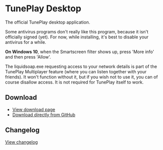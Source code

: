 # TunePlay Desktop

The official TunePlay desktop application.

Some antivirus programs don't really like this program, because it isn't officially signed (yet). For now, while installing, it's best to disable your antivirus for a while.

**On Windows 10**, when the Smartscreen filter shows up, press 'More info' and then press 'Allow'.

The liquidsoap.exe requesting access to your network details is part of the TunePlay Multiplayer feature (where you can listen together with your friends). It won't function without it, but if you wish not to use it, you can of course disallow access. It is not required for TunePlay itself to work.


## Download

* [View download page](https://www.tuneplay.net/app-download.php?v=windows)
* [Download directly from GitHub](https://github.com/FreekBes/tuneplay-electron/raw/master/dist/tuneplay-latest.exe)

## Changelog

[View changelog](https://www.tuneplay.net/app-download.php?v=windows&update=0.0.1)
